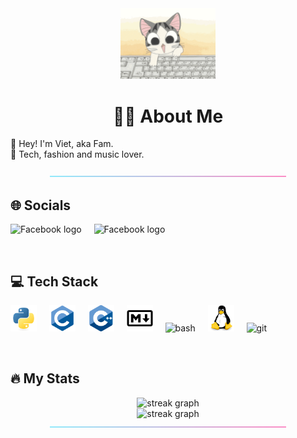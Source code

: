 <div align="center">
    <img src="img/cute-cat-typing.gif" width="30%">
</div>

###

<h1 align="Center">👨‍💻 About Me</h1>
<p align="left">🤝 Hey! I'm Viet, aka Fam.<br>🐥 Tech, fashion and music lover.</p>
<div align="center">
    <img src="img/gradient.png" width="75%" alt="Gradient image"/>
</div>

###

<h2 align="left">🌐 Socials</h2>
<p>
    <img href="https://facebook.com/phung.viet.68" target="_blank" src="https://img.shields.io/badge/Facebook-%231877F2.svg?logo=Facebook&logoColor=white" height="25" alt="Facebook logo"/>
    <img width="12" />
    <img href="https://instagram.com/Phunt_Vieg_" target="_blank" src="https://img.shields.io/badge/Instagram-%23E4405F.svg?logo=Instagram&logoColor=white" height="25" alt="Facebook logo"/>
</p>
<img />

###

<h2 align="left">💻 Tech Stack</h2>
<p>
    <img src="https://raw.githubusercontent.com/devicons/devicon/master/icons/python/python-original.svg" alt="python" width="42" height="42" />
    <img width="12" />
    <img src="https://raw.githubusercontent.com/devicons/devicon/master/icons/c/c-original.svg" alt="c" width="42" height="42" />
    <img width="12" />
    <img src="https://raw.githubusercontent.com/devicons/devicon/master/icons/cplusplus/cplusplus-original.svg" alt="cplusplus" width="42" height="42" />
    <img width="12" />
    <img src="https://raw.githubusercontent.com/devicons/devicon/master/icons/markdown/markdown-original.svg" alt="markdown" width="42" height="42" />
    <img width="12" />
    <img src="https://www.vectorlogo.zone/logos/gnu_bash/gnu_bash-icon.svg" alt="bash" width="42" height="42" />
    <img width="12" />
    <img src="https://raw.githubusercontent.com/devicons/devicon/master/icons/linux/linux-original.svg" alt="linux" width="42" height="42" /></a>
    <img width="12" />
    <img src="https://www.vectorlogo.zone/logos/git-scm/git-scm-icon.svg" alt="git" width="42" height="42" />
</p>
<img />

###

<h2 align="left">🔥 My Stats</h2>
<div align="center">
    <img src="https://github-readme-stats.vercel.app/api?username=ViegPhunt&theme=dracula&hide_border=false&include_all_commits=false&count_private=false" height="150" alt="streak graph"  />
</div>
<div align="center">
    <img src="https://github-readme-stats.vercel.app/api/top-langs/?username=ViegPhunt&theme=dracula&hide_border=false&include_all_commits=false&count_private=false&layout=compact" height="150" alt="streak graph"  />
</div>
<div align="center">
    <img src="img/gradient.png" width="75%" alt="Gradient image"/>
</div>

###
